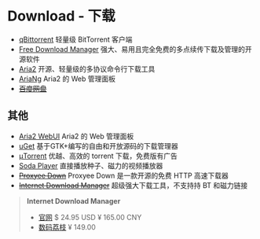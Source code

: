 # Download - 下载

- [qBittorrent](https://www.qbittorrent.org/download)
轻量级 BitTorrent 客户端
- [Free Download Manager](https://www.freedownloadmanager.org/zh/download.htm)
强大、易用且完全免费的多点续传下载及管理的开源软件
- [Aria2](http://aria2.github.io/)
开源、轻量级的多协议命令行下载工具
- [AriaNg](https://github.com/mayswind/AriaNg)
Aria2 的 Web 管理面板
- ~~[百度网盘](https://pan.baidu.com/download)~~

## 其他

- [Aria2 WebUI](https://github.com/ziahamza/webui-aria2)
Aria2 的 Web 管理面板
- [uGet](https://ugetdm.com/)
基于GTK+编写的自由和开放源码的下载管理器
- [μTorrent](http://www.utorrent.com/intl/zh_cn/)
优越、高效的 torrent 下载，免费版有广告
- [Soda Player](https://www.sodaplayer.com/)
直接播放种子、磁力的视频播放器
- ~~[Proxyee Down](https://github.com/proxyee-down-org/proxyee-down)~~
Proxyee Down 是一款开源的免费 HTTP 高速下载器
- ~~[Internet Download Manager](http://www.internetdownloadmanager.com/)~~
超级强大下载工具，不支持持 BT 和磁力链接

> **Internet Download Manager**
>
> - [官网](https://secure.internetdownloadmanager.com/buy_idm.html)
> \$ 24.95 USD
> ¥ 165.00 CNY
> - [数码荔枝](https://item.taobao.com/item.htm?id=535928527337)
> ¥ 149.00
